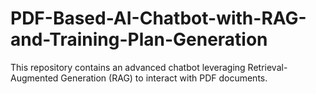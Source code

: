 # PDF-Based-AI-Chatbot-with-RAG-and-Training-Plan-Generation
This repository contains an advanced chatbot leveraging Retrieval-Augmented Generation (RAG) to interact with PDF documents. 
